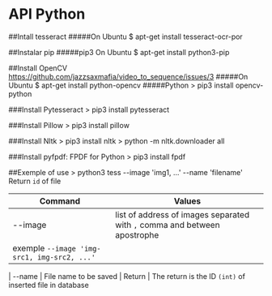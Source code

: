 # API Python

##Intall tesseract
#####On Ubuntu
	$ apt-get install tesseract-ocr-por

##Instalar pip
#####pip3 On Ubuntu
	$ apt-get install python3-pip

##Install OpenCV
https://github.com/jazzsaxmafia/video_to_sequence/issues/3
#####On Ubuntu
	$ apt-get install python-opencv
#####Python
	> pip3 install opencv-python

###Install Pytesseract
	> pip3 install pytesseract
	
###Install Pillow
	> pip3 install pillow

###Install Nltk
	> pip3 install nltk
	> python -m nltk.downloader all

###Install pyfpdf: FPDF for Python
	> pip3 install fpdf
	
##Exemple of use
	> python3 tess --image 'img1, ...' --name 'filename'
Return `id` of file

Command | Values
--------|-------
--image| list of address of images separated with `,` comma and between apostrophe
|exemple `--image 'img-src1, img-src2, ...'`
|
--name | File name to be saved
|
Return | The return is the ID `(int)` of inserted file in database
